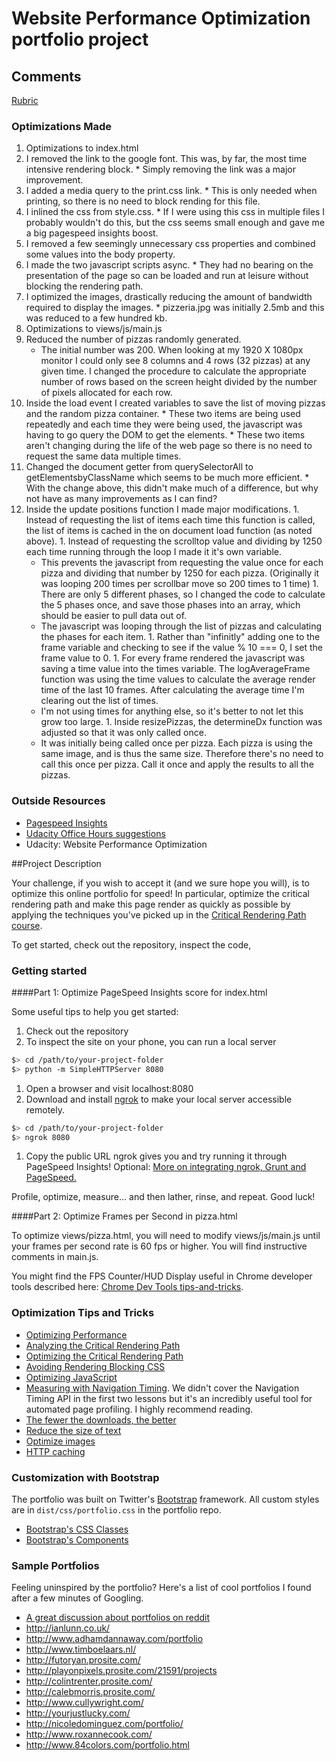 # Website Performance Optimization portfolio project

## Comments
<a href="https://www.udacity.com/course/viewer#!/c-nd001/l-2735848561/m-2686388535">Rubric</a>

### Optimizations Made
1. Optimizations to index.html
  1. I removed the link to the google font. This was, by far, the most time intensive rendering block.
    * Simply removing the link was a major improvement.
  1. I added a media query to the print.css link.
    * This is only needed when printing, so there is no need to block rending for this file.
  1. I inlined the css from style.css.
    * If I were using this css in multiple files I probably wouldn't do this, but the css seems small enough and gave me a big pagespeed insights boost.
  1. I removed a few seemingly unnecessary css properties and combined some values into the body property.
  1. I made the two javascript scripts async.
    * They had no bearing on the presentation of the page so can be loaded and run at leisure without blocking the rendering path.
  1. I optimized the images, drastically reducing the amount of bandwidth required to display the images.
    * pizzeria.jpg was initially 2.5mb and this was reduced to a few hundred kb.
1. Optimizations to views/js/main.js
  1. Reduced the number of pizzas randomly generated.
      * The initial number was 200. When looking at my 1920 X 1080px monitor I could only see 8 columns and 4 rows (32 pizzas) at any given time. I changed the procedure to calculate the appropriate number of rows based on the screen height divided by the number of pixels allocated for each row.
  1.  Inside the load event I created variables to save the list of moving pizzas and the random pizza container.
    * These two items are being used repeatedly and each time they were being used, the javascript was having to go query the DOM to get the elements.
    * These two items aren't changing during the life of the web page so there is no need to request the same data multiple times.
  1. Changed the document getter from querySelectorAll to getElementsbyClassName which seems to be much more efficient.
    * With the change above, this didn't make much of a difference, but why not have as many improvements as I can find?
  1. Inside the update positions function I made major modifications.
    1. Instead of requesting the list of items each time this function is called, the list of items is cached in the on document load function (as noted above).
    1. Instead of requesting the scrolltop value and dividing by 1250 each time running through the loop I made it it's own variable.
      * This prevents the javascript from requesting the value once for each pizza and dividing that number by 1250 for each pizza. (Originally it was looping 200 times per scrollbar move so 200 times to 1 time)
    1. There are only 5 different phases, so I changed the code to calculate the 5 phases once, and save those phases into an array, which should be easier to pull data out of.
      * The javascript was looping through the list of pizzas and calculating the phases for each item.
    1. Rather than "infinitly" adding one to the frame variable and checking to see if the value % 10 === 0, I set the frame value to 0.
    1. For every frame rendered the javascript was saving a time value into the times variable. The logAverageFrame function was using the time values to calculate the average render time of the last 10 frames. After calculating the average time I'm clearing out the list of times.
      * I'm not using times for anything else, so it's better to not let this grow too large.
    1.  Inside resizePizzas, the determineDx function was adjusted so that it was only called once.
      * It was initially being called once per pizza. Each pizza is using the same image, and is thus the same size. Therefore there's no need to call this once per pizza. Call it once and apply the results to all the pizzas.

### Outside Resources
* <a href="https://developers.google.com/speed/pagespeed/insights/">Pagespeed Insights</a>
* <a href="https://github.com/udacity/fend-office-hours/tree/master/Web%20Optimization/Effective%20Optimizations%20for%2060%20FPS">Udacity Office Hours suggestions</a>
* Udacity: Website Performance Optimization

##Project Description

Your challenge, if you wish to accept it (and we sure hope you will), is to optimize this online portfolio for speed! In particular, optimize the critical rendering path and make this page render as quickly as possible by applying the techniques you've picked up in the [Critical Rendering Path course](https://www.udacity.com/course/ud884).

To get started, check out the repository, inspect the code,

### Getting started

####Part 1: Optimize PageSpeed Insights score for index.html

Some useful tips to help you get started:

1. Check out the repository
1. To inspect the site on your phone, you can run a local server

  ```bash
  $> cd /path/to/your-project-folder
  $> python -m SimpleHTTPServer 8080
  ```

1. Open a browser and visit localhost:8080
1. Download and install [ngrok](https://ngrok.com/) to make your local server accessible remotely.

  ``` bash
  $> cd /path/to/your-project-folder
  $> ngrok 8080
  ```

1. Copy the public URL ngrok gives you and try running it through PageSpeed Insights! Optional: [More on integrating ngrok, Grunt and PageSpeed.](http://www.jamescryer.com/2014/06/12/grunt-pagespeed-and-ngrok-locally-testing/)

Profile, optimize, measure... and then lather, rinse, and repeat. Good luck!

####Part 2: Optimize Frames per Second in pizza.html

To optimize views/pizza.html, you will need to modify views/js/main.js until your frames per second rate is 60 fps or higher. You will find instructive comments in main.js.

You might find the FPS Counter/HUD Display useful in Chrome developer tools described here: [Chrome Dev Tools tips-and-tricks](https://developer.chrome.com/devtools/docs/tips-and-tricks).

### Optimization Tips and Tricks
* [Optimizing Performance](https://developers.google.com/web/fundamentals/performance/ "web performance")
* [Analyzing the Critical Rendering Path](https://developers.google.com/web/fundamentals/performance/critical-rendering-path/analyzing-crp.html "analyzing crp")
* [Optimizing the Critical Rendering Path](https://developers.google.com/web/fundamentals/performance/critical-rendering-path/optimizing-critical-rendering-path.html "optimize the crp!")
* [Avoiding Rendering Blocking CSS](https://developers.google.com/web/fundamentals/performance/critical-rendering-path/render-blocking-css.html "render blocking css")
* [Optimizing JavaScript](https://developers.google.com/web/fundamentals/performance/critical-rendering-path/adding-interactivity-with-javascript.html "javascript")
* [Measuring with Navigation Timing](https://developers.google.com/web/fundamentals/performance/critical-rendering-path/measure-crp.html "nav timing api"). We didn't cover the Navigation Timing API in the first two lessons but it's an incredibly useful tool for automated page profiling. I highly recommend reading.
* <a href="https://developers.google.com/web/fundamentals/performance/optimizing-content-efficiency/eliminate-downloads.html">The fewer the downloads, the better</a>
* <a href="https://developers.google.com/web/fundamentals/performance/optimizing-content-efficiency/optimize-encoding-and-transfer.html">Reduce the size of text</a>
* <a href="https://developers.google.com/web/fundamentals/performance/optimizing-content-efficiency/image-optimization.html">Optimize images</a>
* <a href="https://developers.google.com/web/fundamentals/performance/optimizing-content-efficiency/http-caching.html">HTTP caching</a>

### Customization with Bootstrap
The portfolio was built on Twitter's <a href="http://getbootstrap.com/">Bootstrap</a> framework. All custom styles are in `dist/css/portfolio.css` in the portfolio repo.

* <a href="http://getbootstrap.com/css/">Bootstrap's CSS Classes</a>
* <a href="http://getbootstrap.com/components/">Bootstrap's Components</a>

### Sample Portfolios

Feeling uninspired by the portfolio? Here's a list of cool portfolios I found after a few minutes of Googling.

* <a href="http://www.reddit.com/r/webdev/comments/280qkr/would_anybody_like_to_post_their_portfolio_site/">A great discussion about portfolios on reddit</a>
* <a href="http://ianlunn.co.uk/">http://ianlunn.co.uk/</a>
* <a href="http://www.adhamdannaway.com/portfolio">http://www.adhamdannaway.com/portfolio</a>
* <a href="http://www.timboelaars.nl/">http://www.timboelaars.nl/</a>
* <a href="http://futoryan.prosite.com/">http://futoryan.prosite.com/</a>
* <a href="http://playonpixels.prosite.com/21591/projects">http://playonpixels.prosite.com/21591/projects</a>
* <a href="http://colintrenter.prosite.com/">http://colintrenter.prosite.com/</a>
* <a href="http://calebmorris.prosite.com/">http://calebmorris.prosite.com/</a>
* <a href="http://www.cullywright.com/">http://www.cullywright.com/</a>
* <a href="http://yourjustlucky.com/">http://yourjustlucky.com/</a>
* <a href="http://nicoledominguez.com/portfolio/">http://nicoledominguez.com/portfolio/</a>
* <a href="http://www.roxannecook.com/">http://www.roxannecook.com/</a>
* <a href="http://www.84colors.com/portfolio.html">http://www.84colors.com/portfolio.html</a>
